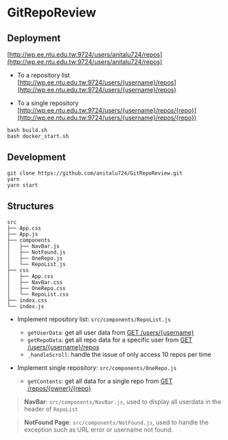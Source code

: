 # GitRepoReview

## Deployment
[http://wp.ee.ntu.edu.tw:9724/users/anitalu724/repos](http://wp.ee.ntu.edu.tw:9724/users/anitalu724/repos)

* To a repository list
[http://wp.ee.ntu.edu.tw:9724/users/{username}/repos](http://wp.ee.ntu.edu.tw:9724/users/{username}/repos)

* To a single repository
[http://wp.ee.ntu.edu.tw:9724/users/{username}/repos/{repo}](http://wp.ee.ntu.edu.tw:9724/users/{username}/repos/{repo})

```
bash build.sh
bash docker_start.sh
```


## Development
```
git clone https://github.com/anitalu724/GitRepoReview.git
yarn
yarn start
```

## Structures
```
src
├── App.css
├── App.js
├── components
│   ├── NavBar.js
│   ├── NotFound.js
│   ├── OneRepo.js
│   └── RepoList.js
├── css
│   ├── App.css
│   ├── NavBar.css
│   ├── OneRepo.css
│   └── RepoList.css
├── index.css
└── index.js
```

* Implement repository list: `src/components/RepoList.js`
    * `getUserData`: get all user data from [GET /users/{username}](https://docs.github.com/en/rest/reference/repos#list-repositories-for-a-user)
    * `getRepoData`: get all repo data for a specific user from [GET /users/{username}/repos](https://docs.github.com/en/rest/reference/repos#get-a-repository)
    * `_handleScroll`: handle the issue of only access 10 repos per time

* Implement single repository: `src/components/OneRepo.js`
    * `getContents`: get all data for a single repo from [GET /repos/{owner}/{repo}](https://docs.github.com/en/rest/reference/users#get-a-user)

> **NavBar**: `src/components/NavBar.js`, used to display all userdata in the header of `RepoList`

> **NotFound Page**: `src/components/NotFound.js`, used to handle the exception such as URL error or username not found.   





